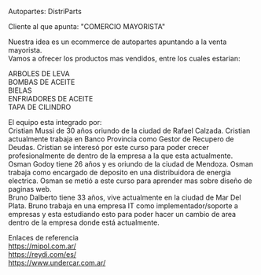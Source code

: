 Autopartes: DistriParts <br>

Cliente al que apunta: "COMERCIO MAYORISTA" <br>

Nuestra idea es un ecommerce de autopartes apuntando a la venta mayorista. <br>
Vamos a ofrecer los productos mas vendidos, entre los cuales estarian: <br>

ARBOLES DE LEVA <br>
BOMBAS DE ACEITE <br>
BIELAS <br>
ENFRIADORES DE ACEITE <br>
TAPA DE CILINDRO <br>

El equipo esta integrado por: <br>
Cristian Mussi de 30 años oriundo de la ciudad de Rafael Calzada. Cristian actualmente trabaja en Banco Provincia como Gestor de Recupero de Deudas. Cristian se interesó por este curso para poder crecer profesionalmente de dentro de la empresa a la que esta actualmente. <br>
Osman Godoy tiene 26 años y es oriundo de la ciudad de Mendoza. Osman trabaja como encargado de deposito en una distribuidora de energia electrica. Osman se metió a este curso para aprender mas sobre diseño de paginas web. <br>
Bruno Dalberto tiene 33 años, vive actualmente en la ciudad de Mar Del Plata. Bruno trabaja en una empresa IT como implementador/soporte a empresas y esta estudiando esto para poder hacer un cambio de area dentro de la empresa donde está actualmente. <br>

Enlaces de referencia <br>
https://mipol.com.ar/ <br>
https://reydi.com/es/ <br>
https://www.undercar.com.ar/ <br>

